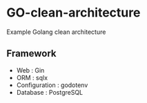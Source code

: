 # GO-clean-architecture
Example Golang clean architecture

## Framework
- Web : Gin
- ORM : sqlx
- Configuration : godotenv
- Database : PostgreSQL
